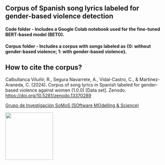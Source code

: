 ## Corpus of Spanish song lyrics labeled for gender-based violence detection

#### Code folder - Includes a Google Colab notebook used for the fine-tuned BERT-based model (BETO).  
#### Corpus folder - Includes a corpus with songs labeled as {0: without gender-based violence; 1: with gender-based violence}.

## How to cite the corpus?
Calbullanca Viluñir, R., Segura Navarrete, A., Vidal-Castro, C., & Martínez-Araneda, C. (2024). Corpus of song lyrics in Spanish labeled for gender-based violence against women (1.0.0) [Data set]. Zenodo. https://doi.org/10.5281/zenodo.13370289


[Grupo de Investigación SoMoS (SOftware MOdelling & Science)](https://dsi.face.ubiobio.cl/somos/)

<img src="./images/somos_ubb.jpeg" width="150px" /> 
